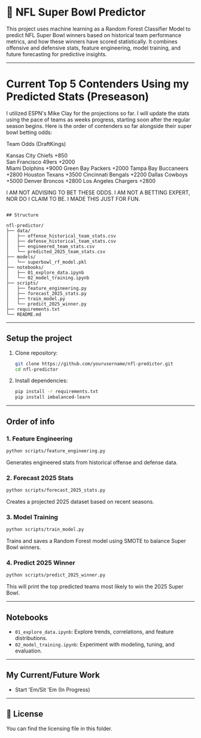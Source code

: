 # 🏈 NFL Super Bowl Predictor

This project uses machine learning as a Random Forest Classifier Model to predict NFL Super Bowl winners based on historical team performance metrics, and how these winners have scored statistically. It combines offensive and defensive stats, feature engineering, model training, and future forecasting for predictive insights.

---

# Current Top 5 Contenders Using my Predicted Stats (Preseason)

I utilized ESPN's Mike Clay for the projections so far. I will update the stats using the pace of teams as weeks progress, starting soon after the regular season begins. Here is the order of contenders so far alongside their super bowl betting odds:

Team                    Odds (DraftKings)

Kansas City Chiefs      +850         
San Francisco 49ers     +2000    
Miami Dolphins          +9000
Green Bay Packers       +2000
Tampa Bay Buccaneers    +2800
Houston Texans          +3500
Cincinnati Bengals      +2200
Dallas Cowboys          +5000
Denver Broncos          +2800
Los Angeles Chargers    +2800

I AM NOT ADVISING TO BET THESE ODDS. I AM NOT A BETTING EXPERT, NOR DO I CLAIM TO BE. I MADE THIS JUST FOR FUN.

```

## Structure

nfl-predictor/
├── data/
│   ├── offense_historical_team_stats.csv
│   ├── defense_historical_team_stats.csv
│   ├── engineered_team_stats.csv
│   └── predicted_2025_team_stats.csv
├── models/
│   └── superbowl_rf_model.pkl
├── notebooks/
│   ├── 01_explore_data.ipynb
│   └── 02_model_training.ipynb
├── scripts/
│   ├── feature_engineering.py
│   ├── forecast_2025_stats.py
│   ├── train_model.py
│   └── predict_2025_winner.py
├── requirements.txt
└── README.md
```

---

## Setup the project

1. Clone repository:

   ```bash
   git clone https://github.com/yourusername/nfl-predictor.git
   cd nfl-predictor
   ```

2. Install dependencies:

   ```bash
   pip install -r requirements.txt
   pip install imbalanced-learn
   ```

---

## Order of info

### 1. Feature Engineering

```bash
python scripts/feature_engineering.py
```

Generates engineered stats from historical offense and defense data.

### 2. Forecast 2025 Stats

```bash
python scripts/forecast_2025_stats.py
```

Creates a projected 2025 dataset based on recent seasons.

### 3. Model Training

```bash
python scripts/train_model.py
```

Trains and saves a Random Forest model using SMOTE to balance Super Bowl winners.

### 4. Predict 2025 Winner

```bash
python scripts/predict_2025_winner.py
```

This will print the top predicted teams most likely to win the 2025 Super Bowl.

---

## Notebooks

* `01_explore_data.ipynb`: Explore trends, correlations, and feature distributions.
* `02_model_training.ipynb`: Experiment with modeling, tuning, and evaluation.

---

## My Current/Future Work

* Start 'Em/Sit 'Em (In Progress)
---

## 📄 License

You can find the licensing file in this folder.
